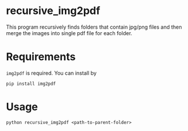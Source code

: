 # recursive_img2pdf
This program recursively finds folders that contain jpg/png files and then merge the images into single pdf file for each folder.

# Requirements 
`img2pdf` is required. You can install by 
```
pip install img2pdf
```

# Usage
```
python recursive_img2pdf <path-to-parent-folder>
```

